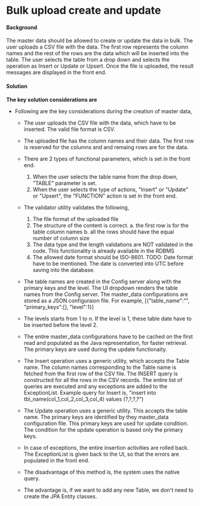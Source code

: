 ﻿# Bulk upload create and update

#### Background

The master data should be allowed to create or update the data in bulk. The user uploads a CSV file with the data. The first row represents the column names and the rest of the rows are the data which will be inserted into the table. The user selects the table from a drop down and selects the operation as Insert or Update or Upsert. Once the file is uploaded, the result messages are displayed in the front end. 


#### Solution


**The key solution considerations are**

- Following are the key considerations during the creation of master data, 

	- The user uploads the CSV file with the data, which have to be inserted. The valid file format is CSV. 
	
	- The uploaded file has the column names and their data. The first row is reserved for the columns and and remaing rows are for the data. 
	
	- There are 2 types of functional parameters, which is set in the front end. 
		1. When the user selects the table name from the drop down, "TABLE" parameter is set. 
		2. When the user selects the type of actions, "Insert" or "Update" or "Upsert", the "FUNCTION" action is set in the front end. 

	- The validator utility validates the following, 
		1. The file format of the uploaded file
		2. The structure of the content is correct. 
			a. the first row is for the table column names
			b. all the rows should have the equal number of column size
		3. The data type and the length validations are NOT validated in the code. This functionality is already available in the RDBMS
		4. The allowed date format should be ISO-8601. TODO: Date format have to be mentioned. The date is converted into UTC before saving into the database. 
	
	- The table names are created in the Config server along with the primary keys and the level. The UI dropdown renders the table names from the Config server. The master_data configurations are stored as a JSON configuraion file. For example, [{"table_name":"", "primary_keys":[], "level":1}]
	
	- The levels starts from 1 to n. If the level is 1, these table date have to be inserted before the level 2. 
	
	- The entire master_data configurations have to be cached on the first read and populated as the Java representation, for faster retrieval. The primary keys are used during the update functionaity. 
	
	- The Insert operation uses a generic utility, which accepts the Table name. The column names corresponding to the Table name is fetched from the first row of the CSV file. The INSERT query is constructed for all the rows in the CSV records. The entire list of queries are executed and any exceptions are added to the ExceptionList. Example query for Insert is, "insert into tbl_name(col_1,col_2,col_3,col_4) values (?,?,?,?")
	
	- The Update operation uses a generic utility. This accepts the table name. The primary keys are identified by they master_data configuration file. This primary keys are used for update condition. The condition for the update operation is based only the primary keys. 
	
	- In case of exceptions, the entire insertion activities are rolled back. The ExceptionList is given back to the UI, so that the errors are populated in the front end. 

	- The disadvantage of this method is, the system uses the native query. 
	
	- The advantage is, if we want to add any new Table, we don't need to create the JPA Entity classes. 
	